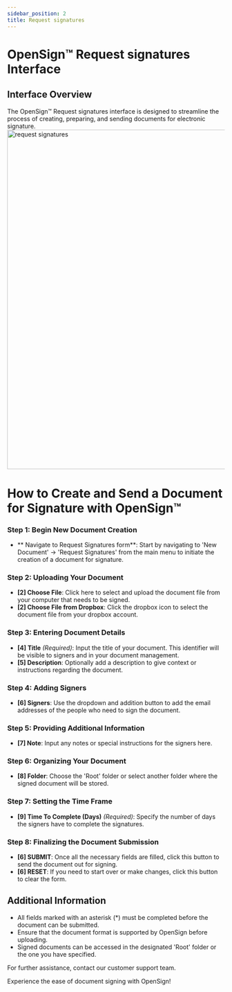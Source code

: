 ```yaml
---
sidebar_position: 2
title: Request signatures
---
```


# OpenSign™ Request signatures Interface

## Interface Overview

The OpenSign™ Request signatures interface is designed to streamline the process of creating, preparing, and sending documents for electronic signature.
<img width="784" alt="request signatures" src="https://github.com/OpenSignLabs/OpenSign/assets/5486116/801ad38a-7a50-46bd-b548-79bd6faf09ba" />


# How to Create and Send a Document for Signature with OpenSign™

### Step 1: Begin New Document Creation

- ** Navigate to Request Signatures form**: Start by navigating to 'New Document' -> 'Request Signatures' from the main menu to initiate the creation of a document for signature.

### Step 2: Uploading Your Document

- **[2] Choose File**: Click here to select and upload the document file from your computer that needs to be signed.
- **[2] Choose File from Dropbox**: Click the dropbox icon to select the document file from your dropbox account.

### Step 3: Entering Document Details

- **[4] Title** *(Required)*: Input the title of your document. This identifier will be visible to signers and in your document management.
- **[5] Description**: Optionally add a description to give context or instructions regarding the document.

### Step 4: Adding Signers

- **[6] Signers**: Use the dropdown and addition button to add the email addresses of the people who need to sign the document.

### Step 5: Providing Additional Information

- **[7] Note**: Input any notes or special instructions for the signers here.

### Step 6: Organizing Your Document

- **[8] Folder**: Choose the 'Root' folder or select another folder where the signed document will be stored.

### Step 7: Setting the Time Frame

- **[9] Time To Complete (Days)** *(Required)*: Specify the number of days the signers have to complete the signatures.

### Step 8: Finalizing the Document Submission

- **[6] SUBMIT**: Once all the necessary fields are filled, click this button to send the document out for signing.
- **[6] RESET**: If you need to start over or make changes, click this button to clear the form.

## Additional Information

- All fields marked with an asterisk (*) must be completed before the document can be submitted.
- Ensure that the document format is supported by OpenSign before uploading.
- Signed documents can be accessed in the designated 'Root' folder or the one you have specified.

For further assistance, contact our customer support team.

Experience the ease of document signing with OpenSign!
